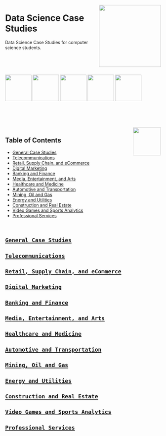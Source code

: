 <img align="right" width="200" src="https://github.com/cs-MohamedAyman/cs-MohamedAyman/blob/main/repos-logos/data-science-case-studies.jpg"></img>

# Data Science Case Studies
Data Science Case Studies for computer science students.

<br><br><br>

<img width="85" src="https://github.com/cs-MohamedAyman/Data-Science-Case-Studies/blob/master/logos/kaggle.jpg"></img>
<img width="85" src="https://github.com/cs-MohamedAyman/Data-Science-Case-Studies/blob/master/logos/uci-machine-learning.jpg"></img>
<img width="85" src="https://github.com/cs-MohamedAyman/Data-Science-Case-Studies/blob/master/logos/machinehack.jpg"></img>
<img width="85" src="https://github.com/cs-MohamedAyman/Data-Science-Case-Studies/blob/master/logos/drivendata.jpg"></img>
<img width="85" src="https://github.com/cs-MohamedAyman/Data-Science-Case-Studies/blob/master/logos/datacamp.jpg"></img>
<br><br><br><br>

<br>
<img align="right" width="90" src="https://github.com/cs-MohamedAyman/cs-MohamedAyman/blob/main/repos-icons/agenda.jpg">

## Table of Contents
  * [General Case Studies](#general-case-studies)
  * [Telecommunications](#telecommunications)
  * [Retail, Supply Chain, and eCommerce](#retail-supply-chain-and-ecommerce)
  * [Digital Marketing](#digital-marketing)
  * [Banking and Finance](#banking-and-finance)
  * [Media, Entertainment, and Arts](#media-entertainment-and-arts)
  * [Healthcare and Medicine](#healthcare-and-medicine)
  * [Automotive and Transportation](#automotive-and-transportation)
  * [Mining, Oil and Gas](#mining-oil-and-gas)
  * [Energy and Utilities](#energy-and-utilities)
  * [Construction and Real Estate](#construction-and-real-estate)
  * [Video Games and Sports Analytics](#video-games-and-sports-analytics)
  * [Professional Services](#professional-services)

<br>

## [`General Case Studies`](https://github.com/cs-MohamedAyman/Data-Science-Case-Studies/blob/master/General-Case-Studies/README.md)


## [`Telecommunications`](https://github.com/cs-MohamedAyman/Data-Science-Case-Studies/blob/master/Telecommunications/README.md)


## [`Retail, Supply Chain, and eCommerce`](https://github.com/cs-MohamedAyman/Data-Science-Case-Studies/blob/master/Retail-SupplyChain-eCommerce/README.md)


## [`Digital Marketing`](https://github.com/cs-MohamedAyman/Data-Science-Case-Studies/blob/master/Digital-Marketing/README.md)


## [`Banking and Finance`](https://github.com/cs-MohamedAyman/Data-Science-Case-Studies/blob/master/Banking-Finance/README.md)


## [`Media, Entertainment, and Arts`](https://github.com/cs-MohamedAyman/Data-Science-Case-Studies/blob/master/Media-Entertainment-Arts/README.md)


## [`Healthcare and Medicine`](https://github.com/cs-MohamedAyman/Data-Science-Case-Studies/blob/master/Healthcare-Medicine/README.md)


## [`Automotive and Transportation`](https://github.com/cs-MohamedAyman/Data-Science-Case-Studies/blob/master/Automotive-Transportation/README.md)


## [`Mining, Oil and Gas`](https://github.com/cs-MohamedAyman/Data-Science-Case-Studies/blob/master/Mining-Oil-Gas/README.md)


## [`Energy and Utilities`](https://github.com/cs-MohamedAyman/Data-Science-Case-Studies/blob/master/Energy-Utilities/README.md)


## [`Construction and Real Estate`](https://github.com/cs-MohamedAyman/Data-Science-Case-Studies/blob/master/Construction-RealEstate/README.md)


## [`Video Games and Sports Analytics`](https://github.com/cs-MohamedAyman/Data-Science-Case-Studies/blob/master/Video-Games-Sports-Analytics/README.md)


## [`Professional Services`](https://github.com/cs-MohamedAyman/Data-Science-Case-Studies/blob/master/Professional-Services/README.md)

